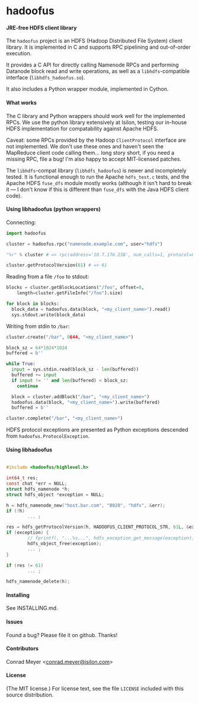 hadoofus
========

#### JRE-free HDFS client library

The `hadoofus` project is an HDFS (Hadoop Distributed File System) client
library. It is implemented in C and supports RPC pipelining and out-of-order
execution.

It provides a C API for directly calling Namenode RPCs and performing Datanode
block read and write operations, as well as a `libhdfs`-compatible interface
(`libhdfs_hadoofus.so`).

It also includes a Python wrapper module, implemented in Cython.

#### What works

The C library and Python wrappers should work well for the implemented RPCs. We
use the python library extensively at Isilon, testing our in-house HDFS
implementation for compatability against Apache HDFS.

Caveat: some RPCs provided by the Hadoop `ClientProtocol` interface are not
implemented. We don't use these ones and haven't seen the MapReduce client code
calling them... long story short, if you need a missing RPC, file a bug! I'm
also happy to accept MIT-licensed patches.

The `libhdfs`-compat library (`libhdfs_hadoofus`) is newer and incompletely
tested. It is functional enough to run the Apache `hdfs_test.c` tests, and
the Apache HDFS `fuse_dfs` module mostly works (although it isn't hard to break
it — I don't know if this is different than `fuse_dfs` with the Java HDFS
client code).

#### Using libhadoofus (python wrappers)

Connecting:

```py
import hadoofus

cluster = hadoofus.rpc("namenode.example.com", user="hdfs")

"%r" % cluster # => rpc(address='10.7.176.238', num_calls=1, protocol=80, user='hdfs')

cluster.getProtocolVersion(61) # => 61
```

Reading from a file `/foo` to stdout:

```py
blocks = cluster.getBlockLocations("/foo", offset=0,
    length=cluster.getFileInfo("/foo").size)

for block in blocks:
  block_data = hadoofus.data(block, "<my_client_name>").read()
  sys.stdout.write(block_data)
```

Writing from stdin to `/bar`:

```py
cluster.create("/bar", 0644, "<my_client_name>")

block_sz = 64*1024*1024
buffered = b''

while True:
  input = sys.stdin.read(block_sz - len(buffered))
  buffered += input
  if input != '' and len(buffered) < block_sz:
    continue

  block = cluster.addBlock("/bar", "<my_client_name>")
  hadoofus.data(block, "<my_client_name>").write(buffered)
  buffered = b''

cluster.complete("/bar", "<my_client_name>")
```

HDFS protocol exceptions are presented as Python exceptions descended from
`hadoofus.ProtocolException`.

#### Using libhadoofus

```c

#include <hadoofus/highlevel.h>

int64_t res;
const chat *err = NULL;
struct hdfs_namenode *h;
struct hdfs_object *exception = NULL;

h = hdfs_namenode_new("host.bar.com", "8020", "hdfs", &err);
if (!h)
        ... ;

res = hdfs_getProtocolVersion(h, HADOOFUS_CLIENT_PROTOCOL_STR, 61L, &exception);
if (exception) {
        // fprintf(, "...%s...", hdfs_exception_get_message(exception));
        hdfs_object_free(exception);
        ... ;
}

if (res != 61)
        ... ;

hdfs_namenode_delete(h);
```

#### Installing

See INSTALLING.md.

#### Issues

Found a bug? Please file it on github. Thanks!

#### Contributors

Conrad Meyer &lt;conrad.meyer@isilon.com&gt;

#### License

(The MIT license.) For license text, see the file `LICENSE` included with this
source distribution.
